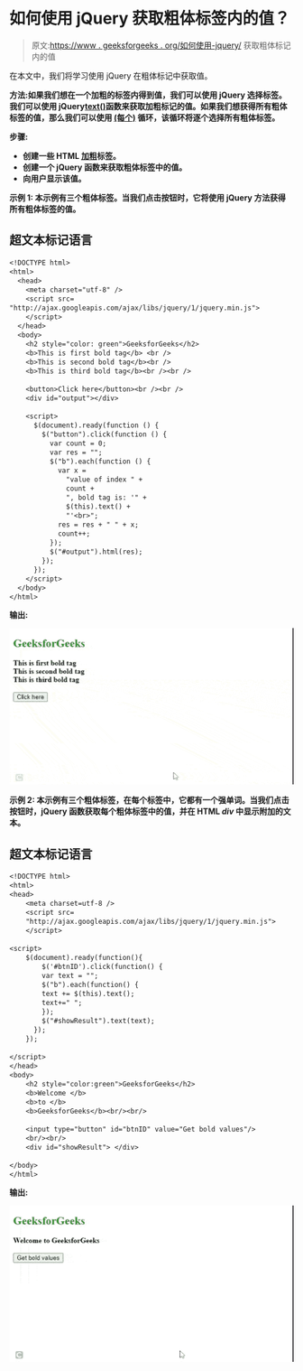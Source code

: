 # 如何使用 jQuery 获取粗体标签内的值？

> 原文:[https://www . geeksforgeeks . org/如何使用-jquery/](https://www.geeksforgeeks.org/how-to-get-a-value-within-a-bold-tag-using-jquery/) 获取粗体标记内的值

在本文中，我们将学习使用 jQuery 在粗体标记中获取值。

**方法:**如果我们想在一个加粗的标签内得到值，我们可以使用 jQuery 选择标签。我们可以使用 jQuery**[**text()**](https://www.geeksforgeeks.org/jquery-text-method/)函数来获取加粗标记的值。如果我们想获得所有粗体标签的值，那么我们可以使用 [**(每个)**](https://www.geeksforgeeks.org/jquery-misc-each-method/) 循环，该循环将逐个选择所有粗体标签。**

****步骤:****

*   **创建一些 HTML [加粗](https://www.geeksforgeeks.org/html-b-tag/)标签。**
*   **创建一个 jQuery 函数来获取粗体标签中的值。**
*   **向用户显示该值。**

****示例 1:** 本示例有三个粗体标签。当我们点击按钮时，它将使用 jQuery 方法获得所有粗体标签的值。**

## **超文本标记语言**

```
<!DOCTYPE html>
<html>
  <head>
    <meta charset="utf-8" />
    <script src=
"http://ajax.googleapis.com/ajax/libs/jquery/1/jquery.min.js">
    </script>
  </head>
  <body>
    <h2 style="color: green">GeeksforGeeks</h2>
    <b>This is first bold tag</b> <br />
    <b>This is second bold tag</b><br />
    <b>This is third bold tag</b><br /><br />

    <button>Click here</button><br /><br />
    <div id="output"></div>

    <script>
      $(document).ready(function () {
        $("button").click(function () {
          var count = 0;
          var res = "";
          $("b").each(function () {
            var x =
              "value of index " +
              count +
              ", bold tag is: '" +
              $(this).text() +
              "'<br>";
            res = res + " " + x;
            count++;
          });
          $("#output").html(res);
        });
      });
    </script>
  </body>
</html>
```

****输出:****

**![](img/36e00d29516fdbafe780ca1d948aa0f1.png)**

****示例 2:** 本示例有三个粗体标签，在每个标签中，它都有一个强单词。当我们点击按钮时，jQuery 函数获取每个粗体标签中的值，并在 HTML *div* 中显示附加的文本。**

## **超文本标记语言**

```
<!DOCTYPE html>
<html>
<head>
    <meta charset=utf-8 />
    <script src=
    "http://ajax.googleapis.com/ajax/libs/jquery/1/jquery.min.js">
    </script>

<script>
    $(document).ready(function(){
        $('#btnID').click(function() {
        var text = "";
        $("b").each(function() {
        text += $(this).text();
        text+=" ";
        });
        $("#showResult").text(text);
      });
    });     

</script>
</head>
<body>
    <h2 style="color:green">GeeksforGeeks</h2>
    <b>Welcome </b>
    <b>to </b>
    <b>GeeksforGeeks</b><br/><br/>

    <input type="button" id="btnID" value="Get bold values"/>
    <br/><br/>
    <div id="showResult"> </div>   

</body>
</html>
```

****输出:****

**![](img/116666bf0380598af35aec1948c9ddb5.png)**